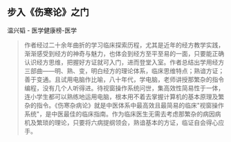 ## 步入《伤寒论》之门

温兴韬  -  医学健康榜-医学

> 作者经过二十余年曲折的学习临床探索历程，尤其是近年的经方教学实践，渐渐感受到经方的神奇与魅力，也体会到经方至平至易的一面，只要能正确认识经方思维，把握好方证就可入门，进而登堂入室。作者总结出学用经方三部曲——明、熟、变，明白经方的理论体系，临床思维特点；熟谙方证；善于变通。且试用电脑作比喻，八十年代，学电脑，老师讲授那繁杂的指令编程，没有几个人听得进。待视窗操作系统问世，集高效性简易性于一体，连小学生都可以熟练地运用电脑，根本用不着去掌握计算机的基本原理及繁杂的指令。《伤寒杂病论》就是中医体系中最高效且最简易的临床"视窗操作系统"，是中医最佳的临床指南。作为临床医生无需去考虑那繁杂的病因病机及繁琐的理论，只要将六病提纲领会，熟谙基本的方证，临证自会得心应手。
